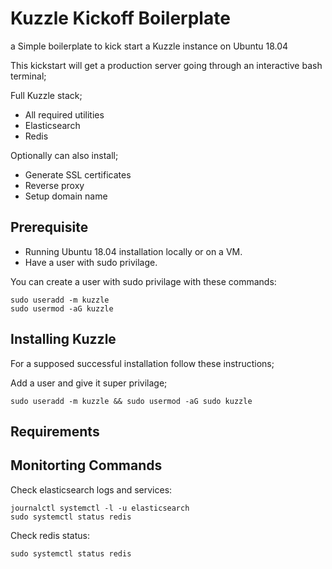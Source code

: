 # Kuzzle Kickoff Boilerplate

a Simple boilerplate to kick start a Kuzzle instance on Ubuntu 18.04

This kickstart will get a production server going through an interactive bash terminal;

Full Kuzzle stack;
  - All required utilities
  - Elasticsearch
  - Redis

Optionally can also install;
  - Generate SSL certificates
  - Reverse proxy
  - Setup domain name

## Prerequisite

- Running Ubuntu 18.04 installation locally or on a VM.
- Have a user with sudo privilage.

You can create a user with sudo privilage with these commands:

    sudo useradd -m kuzzle
    sudo usermod -aG kuzzle

## Installing Kuzzle

For a supposed successful installation follow these instructions;

Add a user and give it super privilage;

    sudo useradd -m kuzzle && sudo usermod -aG sudo kuzzle



## Requirements



## Monitorting Commands

Check elasticsearch logs and services:

    journalctl systemctl -l -u elasticsearch
    sudo systemctl status redis

Check redis status:

    sudo systemctl status redis